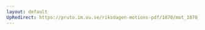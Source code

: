 ```yaml
---
layout: default
UpRedirect: https://pruto.im.uu.se/riksdagen-motions-pdf/1870/mot_1870__ak__190/mot_1870__ak__190-003.pdf
---
```

